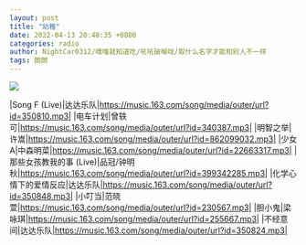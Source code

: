 ```yaml
---
layout: post
title: "幼稚"
date: 2022-04-13 20:48:35 +0800
categories: radio
author: NightCar0312/噗嗤就知道吃/吼吼破喉咙/取什么名字才能和别人不一样
tags: 朗朗
---
```

![]({{site.baseurl}}/images/cover_20220413.jpg)

|Song F (Live)|达达乐队|https://music.163.com/song/media/outer/url?id=350810.mp3|
|电车计划|曾轶可|https://music.163.com/song/media/outer/url?id=340387.mp3|
|明智之举|许嵩|https://music.163.com/song/media/outer/url?id=862099032.mp3|
|少女A|中森明菜|https://music.163.com/song/media/outer/url?id=22663317.mp3|
|那些女孩教我的事 (Live)|品冠/钟明秋|https://music.163.com/song/media/outer/url?id=399342285.mp3|
|化学心情下的爱情反应|达达乐队|https://music.163.com/song/media/outer/url?id=350848.mp3|
|小叮当|范晓萱|https://music.163.com/song/media/outer/url?id=230567.mp3|
|胆小鬼|梁咏琪|https://music.163.com/song/media/outer/url?id=255667.mp3|
|不经意间|达达乐队|https://music.163.com/song/media/outer/url?id=350824.mp3|

